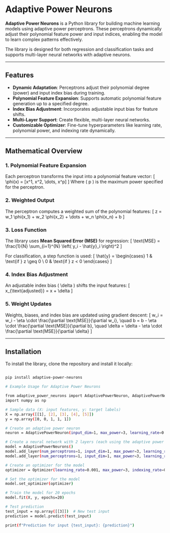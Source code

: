 # **Adaptive Power Neurons**

**Adaptive Power Neurons** is a Python library for building machine learning models using adaptive power perceptrons. These perceptrons dynamically adjust their polynomial feature power and input indices, enabling the model to learn complex patterns effectively. 

The library is designed for both regression and classification tasks and supports multi-layer neural networks with adaptive neurons.

---

## **Features**

- **Dynamic Adaptation**: Perceptrons adjust their polynomial degree (power) and input index bias during training.
- **Polynomial Feature Expansion**: Supports automatic polynomial feature generation up to a specified degree.
- **Index Bias Adjustment**: Incorporates adjustable input bias for feature shifts.
- **Multi-Layer Support**: Create flexible, multi-layer neural networks.
- **Customizable Optimizer**: Fine-tune hyperparameters like learning rate, polynomial power, and indexing rate dynamically.

---

## **Mathematical Overview**

### 1. **Polynomial Feature Expansion**
Each perceptron transforms the input into a polynomial feature vector:
\[
\phi(x) = [x^1, x^2, \dots, x^p]
\]
Where \( p \) is the maximum power specified for the perceptron.

### 2. **Weighted Output**
The perceptron computes a weighted sum of the polynomial features:
\[
z = w_1 \phi(x_1) + w_2 \phi(x_2) + \dots + w_n \phi(x_n) + b
\]

### 3. **Loss Function**
The library uses **Mean Squared Error (MSE)** for regression:
\[
\text{MSE} = \frac{1}{N} \sum_{i=1}^{N} \left( y_i - \hat{y}_i \right)^2
\]

For classification, a step function is used:
\[
\hat{y} = 
\begin{cases} 
1 & \text{if } z \geq 0 \\
0 & \text{if } z < 0
\end{cases}
\]

### 4. **Index Bias Adjustment**
An adjustable index bias \( \delta \) shifts the input features:
\[
x_{\text{adjusted}} = x + \delta
\]

### 5. **Weight Updates**
Weights, biases, and index bias are updated using gradient descent:
\[
w_i = w_i - \eta \cdot \frac{\partial \text{MSE}}{\partial w_i}, \quad 
b = b - \eta \cdot \frac{\partial \text{MSE}}{\partial b}, \quad
\delta = \delta - \eta \cdot \frac{\partial \text{MSE}}{\partial \delta}
\]

---

## **Installation**

To install the library, clone the repository and install it locally:
```bash

pip install adaptive-power-neurons

# Example Usage for Adaptive Power Neurons

from adaptive_power_neurons import AdaptivePowerNeuron, AdaptivePowerNeurons, Optimizer
import numpy as np

# Sample data (X: input features, y: target labels)
X = np.array([[1], [2], [3], [4], [5]])
y = np.array([0, 0, 1, 1, 1])

# Create an adaptive power neuron
neuron = AdaptivePowerNeuron(input_dim=1, max_power=3, learning_rate=0.001, indexing_rate=0.01)

# Create a neural network with 2 layers (each using the adaptive power neuron)
model = AdaptivePowerNeurons()
model.add_layer(num_perceptrons=1, input_dim=1, max_power=3, learning_rate=0.001, indexing_rate=0.01)
model.add_layer(num_perceptrons=1, input_dim=1, max_power=3, learning_rate=0.001, indexing_rate=0.01)

# Create an optimizer for the model
optimizer = Optimizer(learning_rate=0.001, max_power=3, indexing_rate=0.01)

# Set the optimizer for the model
model.set_optimizer(optimizer)

# Train the model for 20 epochs
model.fit(X, y, epochs=20)

# Test prediction
test_input = np.array([[3]])  # New test input
prediction = model.predict(test_input)

print(f"Prediction for input {test_input}: {prediction}")




